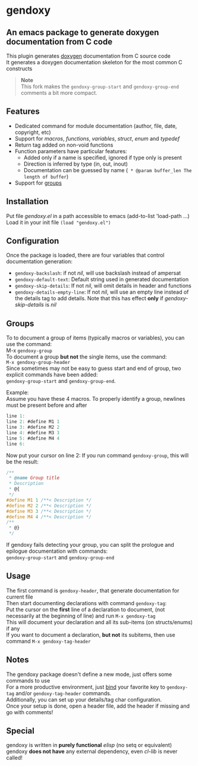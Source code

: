 # gendoxy

## An emacs package to generate doxygen documentation from C code
This plugin generates [doxygen](http://doxygen.org ) documentation from C source code\
It generates a doxygen documentation skeleton for the most common C constructs

> **Note**  
> This fork makes the `gendoxy-group-start` and `gendoxy-group-end` comments a
> bit more compact.

## Features
* Dedicated command for module documentation (author, file, date, copyright, etc)
* Support for _macros_, _functions_, _variables_, _struct_, _enum_ and _typedef_
* Return tag added on non-void functions
* Function parameters have particular features:
  * Added only if a name is specified, ignored if type only is present
  * Direction is inferred by type (in, out, inout)
  * Documentation can be guessed by name (` * @param buffer_len The length of buffer`)
* Support for [groups](#groups)

## Installation
Put file _gendoxy.el_ in a path accessible to emacs (add-to-list 'load-path ...)\
Load it in your init file `(load "gendoxy.el")`

## Configuration
Once the package is loaded, there are four variables that control documentation generation:
* `gendoxy-backslash`: if not _nil_, will use backslash instead of ampersat
* `gendoxy-default-text`: Default string used in generated documentation
* `gendoxy-skip-details`: If not _nil_, will omit details in header and functions
* `gendoxy-details-empty-line`: If not _nil_, will use an empty line instead of
the details tag to add details. Note that this has effect **only** if _gendoxy-skip-details_ is _nil_

<a name="groups"></a>
## Groups
To to document a group of items (typically macros or variables), you can use the command:\
M-x `gendoxy-group`\
To document a group __but not__ the single items, use the command:\
`M-x gendoxy-group-header`\
Since sometimes may not be easy to guess start and end of group, two explicit commands have been added:\
`gendoxy-group-start` and `gendoxy-group-end`.

Example:\
Assume you have these 4 macros. To properly identify a group, newlines must be present before and after

```C
line 1:
line 2: #define M1 1
line 3: #define M2 2
line 4: #define M3 3
line 5: #define M4 4
line 6:
```

Now put your cursor on line 2: If you run command `gendoxy-group`, this will be the result:
```C
/**
 * @name Group title
 * Description
 * @{
 */
#define M1 1 /**< Description */
#define M2 2 /**< Description */
#define M3 3 /**< Description */
#define M4 4 /**< Description */
/**
 * @}
 */
```

If gendoxy fails detecting your group, you can split the prologue and epilogue documentation with commands:\
`gendoxy-group-start` and `gendoxy-group-end`

## Usage
The first command is `gendoxy-header`, that generate documentation for current file\
Then start documenting declarations with command `gendoxy-tag`:\
Put the cursor on the **first** line of a declaration to document, (not necessarily
at the beginning of line) and run `M-x gendoxy-tag`\
This will document your declaration and all its sub-items (on structs/enums) if any\
If you want to document a declaration, **but not** its subitems, then use command `M-x gendoxy-tag-header`

## Notes
The gendoxy package doesn't define a new mode, just offers some commands to use\
For a more productive environment, just [bind](https://www.gnu.org/software/emacs/manual/html_node/emacs/Key-Bindings.html) your favorite key to
`gendoxy-tag` and/or `gendoxy-tag-header` commands.\
Additionally, you can set up your details/tag char configuration.\
Once your setup is done, open a header file, add the header if missing and go with comments!

## Special
gendoxy is written in **purely functional** _elisp_ (no setq or equivalent)\
gendoxy **does not have** any external dependency, even _cl-lib_ is never called!
